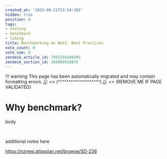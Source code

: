 ```yaml
---
created_at: '2023-09-21T23:54:30Z'
hidden: true
position: 0
tags:
- testing
- benchmark
- timing
title: Benchmarking on NeSI, Best Practices
vote_count: 0
vote_sum: 0
zendesk_article_id: 7955250100495
zendesk_section_id: 360000030876
---
```




[//]: <> (REMOVE ME IF PAGE VALIDATED)
[//]: <> (vvvvvvvvvvvvvvvvvvvv)
!!! warning
    This page has been automatically migrated and may contain formatting errors.
[//]: <> (^^^^^^^^^^^^^^^^^^^^)
[//]: <> (REMOVE ME IF PAGE VALIDATED)

# Why benchmark?

body

 

additional notes here

<https://nznesi.atlassian.net/browse/SD-236>

 
